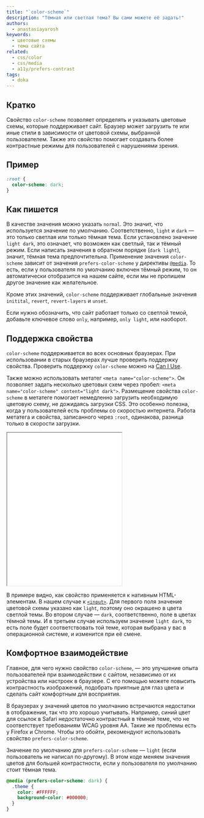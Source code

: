 ```yaml
---
title: "`color-scheme`"
description: "Тёмная или светлая тема? Вы сами можете её задать!"
authors:
  - anastasiayarosh
keywords:
  - цветовые схемы
  - тема сайта
related:
  - css/color
  - css/media
  - a11y/prefers-contrast
tags:
  - doka
---
```


## Кратко

Свойство `color-scheme` позволяет определять и указывать цветовые схемы, которые поддерживает сайт. Браузер может загрузить те или иные стили в зависимости от цветовой схемы, выбранной пользователем. Также это свойство помогает создавать более контрастные режимы для пользователей с нарушениями зрения.

## Пример

```css
:root {
  color-scheme: dark;
}
```

## Как пишется

В качестве значения можно указать `normal`. Это значит, что используется значение по умолчанию. Соответственно, `light` и `dark` — это только светлая или только тёмная тема. Если установлено значение `light dark`, это означает, что возможен как светлый, так и тёмный режим. Если написать значения в обратном порядке (`dark light`), значит, тёмная тема предпочтительна. Применение значения `color-scheme` зависит от значения `prefers-color-scheme` у директивы [`@media`](/css/media/). То есть, если у пользователя по умолчанию включен тёмный режим, то он автоматически отобразится на нашем сайте, если мы не пропишем другое значение как желательное.

Кроме этих значений, `color-scheme` поддерживает глобальные значения `initital`, `revert`, `revert-layers` и `unset`.

Если нужно обозначить, что сайт работает только со светлой темой, добавьте ключевое слово `only`, например, `only light`, или наоборот.

## Поддержка свойства

`color-scheme` поддерживается во всех основных браузерах. При использовании в старых браузерах лучше проверить поддержку свойства. Проверить поддержку `color-scheme` можно на [Can I Use](https://caniuse.com/?search=color-scheme).

Также можно использовать метатег `<meta name="color-scheme">`. Он позволяет задать несколько цветовых схем через пробел: `<meta name="color-scheme" content="light dark">`. Размещение свойства `color-scheme` в метатеге помогает немедленно загрузить необходимую цветовую схему, не дожидаясь загрузки CSS. Это особенно полезна, когда у пользователей есть проблемы со скоростью интернета. Работа метатега и свойства, записанного через `:root`, одинакова, разница только в скорости загрузки.

<iframe title="Примеры нативных элементов" src="demos/basic/" height="400"></iframe>

В примере видно, как свойство применяется к нативным HTML-элементам. В нашем случае к [`<input>`](/html/input/). Для первого поля значение цветовой схемы указано как `light`, поэтому оно окрашено в цвета светлой темы. Во втором случае — `dark`, соответственно, поле в цветах тёмной темы. И в третьем случае используем значение `light dark`, то есть поле будет соответствовать той теме, которая выбрана у вас в операционной системе, и изменится при её смене.

## Комфортное взаимодействие

Главное, для чего нужно свойство `color-scheme`, — это улучшение опыта пользователей при взаимодействии с сайтом, независимо от их устройства или настроек в браузере. С его помощью можете повысить контрастность изображений, подобрать приятные для глаз цвета и сделать сайт комфортным для восприятия.

В браузерах у значений цветов по умолчанию встречаются недостатки в отображении, так что это хорошо учитывать. Например, синий цвет для ссылок в Safari недостаточно контрастный в тёмной теме, что не соответствует требованиям WCAG уровня AA. Такие же проблемы есть у Firefox и Chrome. Чтобы это обойти, рекомендуют использовать свойство `prefers-color-scheme`.

Значение по умолчанию для `prefers-color-scheme` — `light` (если пользователь не написал по-другому). В этом коде меняем значения цветов для большей контрастности, если у пользователя по умолчанию стоит тёмная тема.

```css
@media (prefers-color-scheme: dark) {
  .theme {
    color: #FFFFFF;
    background-color: #000000;
  }
}
```
